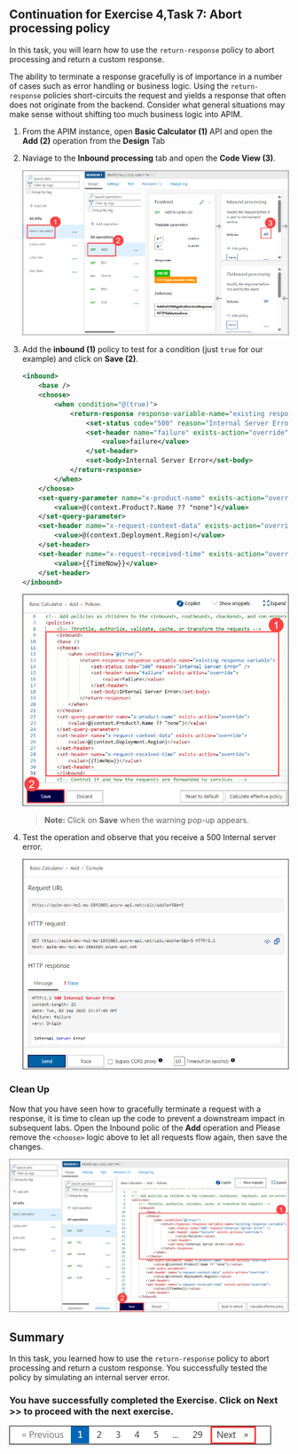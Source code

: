## Continuation for Exercise 4,Task 7: Abort processing policy

In this task, you will learn how to use the `return-response` policy to abort processing and return a custom response. 

The ability to terminate a response gracefully is of importance in a number of cases such as error handling or business logic. Using the `return-response` policies short-circuits the request and yields a response that often does not originate from the backend. Consider what general situations may make sense without shifting too much business logic into APIM.

1. From the APIM instance, open **Basic Calculator (1)** API and open the **Add (2)** operation from the **Design** Tab

1. Naviage to the **Inbound processing** tab and open the **Code View (3)**.

    ![](media/E4T7S2-0209.png)

1. Add the **inbound (1)** policy to test for a condition (just `true` for our example) and click on **Save (2)**.
  
    ```xml
    <inbound>
        <base />
        <choose>
            <when condition="@(true)">
                <return-response response-variable-name="existing response variable">
                    <set-status code="500" reason="Internal Server Error" />
                    <set-header name="failure" exists-action="override">
                        <value>failure</value>
                    </set-header>
                    <set-body>Internal Server Error</set-body>
                </return-response>
            </when>
        </choose>
        <set-query-parameter name="x-product-name" exists-action="override">
            <value>@(context.Product?.Name ?? "none")</value>
        </set-query-parameter>
        <set-header name="x-request-context-data" exists-action="override">
            <value>@(context.Deployment.Region)</value>
        </set-header>
        <set-header name="x-request-received-time" exists-action="override">
            <value>{{TimeNow}}</value>
        </set-header>
    </inbound>
    ```

    ![](media/E4T7S3-0209.png)     
     
      > **Note:** Click on **Save** when the warning pop-up appears.

1. Test the operation and observe that you receive a 500 Internal server error. 

    ![APIM Policy Abort Response](media/E4T7S4-0209.png)

### Clean Up

  Now that you have seen how to gracefully terminate a request with a response, it is time to clean up the code to prevent a downstream impact in subsequent labs.
  Open the Inbound polic of the **Add** operation and Please remove the `<choose>` logic above to let all requests flow again, then save the changes.

  ![](./media/E4T7cleanup-0209.png)

## Summary

In this task, you learned how to use the `return-response` policy to abort processing and return a custom response. You successfully tested the policy by simulating an internal server error.

### You have successfully completed the Exercise. Click on **Next >>** to proceed with the next exercise.

  ![](../gs/media/api-07.png)
